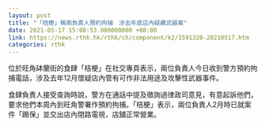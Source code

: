 ```yaml
---
layout: post
title: "「桔梗」稱兩負責人預約拘捕　涉去年底店內疑藏武器案"
date: 2021-05-17 15:08:53.000000000 +08:00
link: https://news.rthk.hk/rthk/ch/component/k2/1591320-20210517.htm
categories: rthk
---
```


位於旺角砵蘭街的食肆「桔梗」在社交專頁表示，兩位負責人今日收到警方預約拘捕電話，涉及去年12月懷疑店內管有可作非法用途及攻擊性武器事件。

食肆負責人接受查詢時說，警方在通話中提及徵詢過律政司意見，有意起訴他們，要求他們本周內到旺角警署作預約拘捕。「桔梗」表示，兩位負責人2月時已就案件「踢保」並交出店內閉路電視，店舖正常營業。
